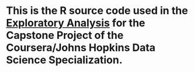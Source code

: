 # This is the R source code used in the [Exploratory Analysis](http://rpubs.com/vilcek/milestone_report) for the Capstone Project of the Coursera/Johns Hopkins Data Science Specialization.
